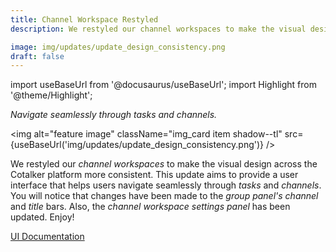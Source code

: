 ```yaml
---
title: Channel Workspace Restyled
description: We restyled our channel workspaces to make the visual design across the Cotalker platform more consistent. This update aims to provide a user interface that helps users navigate seamlessly through tasks and channels. You will notice that changes have been made to the group panel's channel and title bars. Also, the channel workspace settings panel has been updated. Enjoy!

image: img/updates/update_design_consistency.png
draft: false
---
```


import useBaseUrl from '@docusaurus/useBaseUrl'; 
import Highlight from '@theme/Highlight';

<div className="align-center">
<div className="card">
<div className="card__header">

<span className="hero__subtitle"><em>

Navigate seamlessly through tasks and channels.

</em></span>

</div>
<div className="card__image">

<img alt="feature image" className="img_card item shadow--tl" src={useBaseUrl('img/updates/update_design_consistency.png')} />
<br/>

</div>
<div className="card__body">

We restyled our _channel workspaces_ to make the visual design across the Cotalker platform more consistent. This update aims to provide a user interface that helps users navigate seamlessly through _tasks_ and _channels_. You will notice that changes have been made to the _group panel's_ _channel_ and _title_ bars. Also, the _channel workspace settings panel_ has been updated. Enjoy!

</div>
<div className="card__footer text-center align-padding-center">

<a className="button button--info button--block" href="/docs/documentation/client/channels#access">UI Documentation</a>
<br/>


</div>
</div>
</div>
